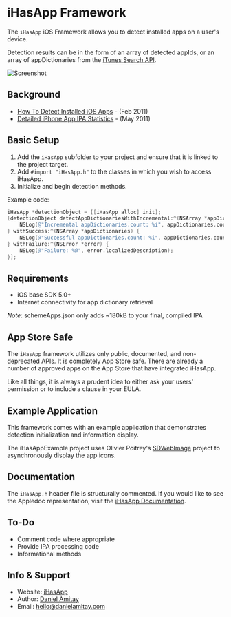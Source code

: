 iHasApp Framework
=========================

The `iHasApp` iOS Framework allows you to detect installed apps on a user's device.

Detection results can be in the form of an array of detected appIds, or an array of appDictionaries from the [iTunes Search API](http://www.apple.com/itunes/affiliates/resources/documentation/itunes-store-web-service-search-api.html).

![Screenshot](https://github.com/danielamitay/iHasApp/raw/master/screenshot.png)

Background
-----------

- [How To Detect Installed iOS Apps](http://danielamitay.com/blog/2011/2/16/how-to-detect-installed-ios-apps) - (Feb 2011)
- [Detailed iPhone App IPA Statistics](http://danielamitay.com/blog/2011/5/9/detailed-iphone-app-ipa-statistics) - (May 2011)


Basic Setup
-----------

1. Add the `iHasApp` subfolder to your project and ensure that it is linked to the project target.
2. Add `#import "iHasApp.h"` to the classes in which you wish to access iHasApp.
3. Initialize and begin detection methods.

Example code:

```objective-c
iHasApp *detectionObject = [[iHasApp alloc] init];
[detectionObject detectAppDictionariesWithIncremental:^(NSArray *appDictionaries) {
    NSLog(@"Incremental appDictionaries.count: %i", appDictionaries.count);
} withSuccess:^(NSArray *appDictionaries) {
    NSLog(@"Successful appDictionaries.count: %i", appDictionaries.count);
} withFailure:^(NSError *error) {
    NSLog(@"Failure: %@", error.localizedDescription);
}];
```

Requirements
-----------

- iOS base SDK 5.0+
- Internet connectivity for app dictionary retrieval

*Note*: schemeApps.json only adds ~180kB to your final, compiled IPA

App Store Safe
--------------

The `iHasApp` framework utilizes only public, documented, and non-deprecated APIs. It is completely App Store safe. There are already a number of approved apps on the App Store that have integrated iHasApp.

Like all things, it is always a prudent idea to either ask your users' permission or to include a clause in your EULA.

Example Application
--------------

This framework comes with an example application that demonstrates detection initialization and information display.

The iHasAppExample project uses Olivier Poitrey's [SDWebImage](https://github.com/rs/SDWebImage) project to asynchronously display the app icons.

Documentation
--------------

The `iHasApp.h` header file is structurally commented. If you would like to see the Appledoc representation, visit the [iHasApp Documentation](http://www.ihasapp.com/documentation).

To-Do
--------------

- Comment code where appropriate
- Provide IPA processing code
- Informational methods

Info & Support
--------------

- Website: [iHasApp](http://www.ihasapp.com)
- Author: [Daniel Amitay](https://github.com/danielamitay)
- Email: hello@danielamitay.com